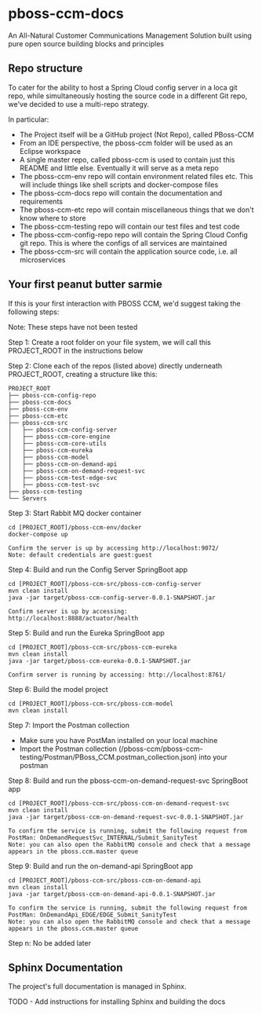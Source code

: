 # pboss-ccm-docs
An All-Natural Customer Communications Management Solution built using pure open source building blocks and principles

## Repo structure
To cater for the ability to host a Spring Cloud config server in a loca git repo, while simultaneously hosting the source code in a different Git repo, we've decided to use a multi-repo strategy.

In particular:
* The Project itself will be a GitHub project (Not Repo), called PBoss-CCM
* From an IDE perspective, the pboss-ccm folder will be used as an Eclipse workspace
* A single master repo, called pboss-ccm is used to contain just this README and little else. Eventually it will serve as a meta repo
* The pboss-ccm-env repo will contain environment related files etc. This will include things like shell scripts and docker-compose files
* The pboss-ccm-docs repo will contain the documentation and requirements
* The pboss-ccm-etc repo will contain miscellaneous things that we don't know where to store
* The pboss-ccm-testing repo will contain our test files and test code
* The pboss-ccm-config-repo repo will contain the Spring Cloud Config git repo. This is where the configs of all services are maintained
* The pboss-ccm-src will contain the application source code, i.e. all microservices

## Your first peanut butter sarmie
If this is your first interaction with PBOSS CCM, we'd suggest taking the following steps:

Note: These steps have not been tested

Step 1: Create a root folder on your file system, we will call this PROJECT_ROOT in the instructions below

Step 2: Clone each of the repos (listed above) directly underneath PROJECT_ROOT, creating a structure like this:

    PROJECT_ROOT
    ├── pboss-ccm-config-repo
    ├── pboss-ccm-docs
    ├── pboss-ccm-env
    ├── pboss-ccm-etc
    ├── pboss-ccm-src
    │   ├── pboss-ccm-config-server
    │   ├── pboss-ccm-core-engine
    │   ├── pboss-ccm-core-utils
    │   ├── pboss-ccm-eureka
    │   ├── pboss-ccm-model
    │   ├── pboss-ccm-on-demand-api
    │   ├── pboss-ccm-on-demand-request-svc
    │   ├── pboss-ccm-test-edge-svc
    │   ├── pboss-ccm-test-svc
    ├── pboss-ccm-testing
    └── Servers

Step 3: Start Rabbit MQ docker container

    cd [PROJECT_ROOT]/pboss-ccm-env/docker
    docker-compose up
    
    Confirm the server is up by accessing http://localhost:9072/
    Note: default credentials are guest:guest

Step 4: Build and run the Config Server SpringBoot app

    cd [PROJECT_ROOT]/pboss-ccm-src/pboss-ccm-config-server
    mvn clean install
    java -jar target/pboss-ccm-config-server-0.0.1-SNAPSHOT.jar 
    
    Confirm server is up by accessing: http://localhost:8888/actuator/health

Step 5: Build and run the Eureka SpringBoot app

    cd [PROJECT_ROOT]/pboss-ccm-src/pboss-ccm-eureka
    mvn clean install
    java -jar target/pboss-ccm-eureka-0.0.1-SNAPSHOT.jar 
    
    Confirm server is running by accessing: http://localhost:8761/ 

Step 6: Build the model project

    cd [PROJECT_ROOT]/pboss-ccm-src/pboss-ccm-model
    mvn clean install

Step 7: Import the Postman collection

* Make sure you have PostMan installed on your local machine
* Import the Postman collection (/pboss-ccm/pboss-ccm-testing/Postman/PBoss_CCM.postman_collection.json) into your postman

Step 8: Build and run the pboss-ccm-on-demand-request-svc SpringBoot app

    cd [PROJECT_ROOT]/pboss-ccm-src/pboss-ccm-on-demand-request-svc
    mvn clean install
    java -jar target/pboss-ccm-on-demand-request-svc-0.0.1-SNAPSHOT.jar
    
    To confirm the service is running, submit the following request from PostMan: OnDemandRequestSvc_INTERNAL/Submit_SanityTest
	Note: you can also open the RabbitMQ console and check that a message appears in the pboss.ccm.master queue

Step 9: Build and run the on-demand-api SpringBoot app

    cd [PROJECT_ROOT]/pboss-ccm-src/pboss-ccm-on-demand-api
    mvn clean install
    java -jar target/pboss-ccm-on-demand-api-0.0.1-SNAPSHOT.jar

    To confirm the service is running, submit the following request from PostMan: OnDemandApi_EDGE/EDGE_Submit_SanityTest
	Note: you can also open the RabbitMQ console and check that a message appears in the pboss.ccm.master queue

Step n: No be added later


## Sphinx Documentation
The project's full documentation is managed in Sphinx.

TODO - Add instructions for installing Sphinx and building the docs


